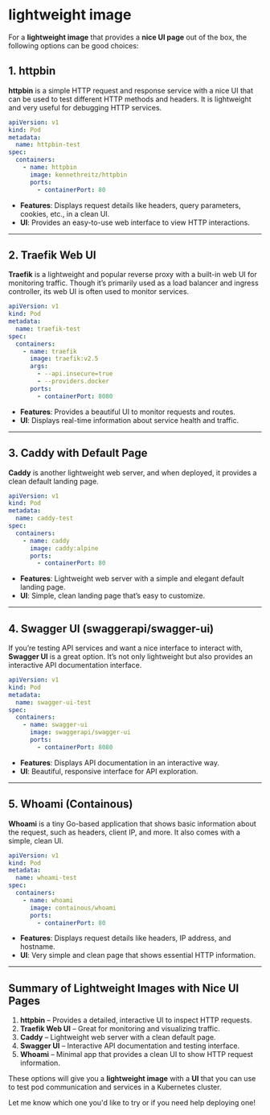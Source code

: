 # lightweight image

For a **lightweight image** that provides a **nice UI page** out of the box, the following options can be good choices:

## 1. **httpbin**

**httpbin** is a simple HTTP request and response service with a nice UI that can be used to test different HTTP methods and headers. It is lightweight and very useful for debugging HTTP services.

```yaml
apiVersion: v1
kind: Pod
metadata:
  name: httpbin-test
spec:
  containers:
    - name: httpbin
      image: kennethreitz/httpbin
      ports:
        - containerPort: 80
```

- **Features**: Displays request details like headers, query parameters, cookies, etc., in a clean UI.
- **UI**: Provides an easy-to-use web interface to view HTTP interactions.

---

## 2. **Traefik Web UI**

**Traefik** is a lightweight and popular reverse proxy with a built-in web UI for monitoring traffic. Though it’s primarily used as a load balancer and ingress controller, its web UI is often used to monitor services.

```yaml
apiVersion: v1
kind: Pod
metadata:
  name: traefik-test
spec:
  containers:
    - name: traefik
      image: traefik:v2.5
      args:
        - --api.insecure=true
        - --providers.docker
      ports:
        - containerPort: 8080
```

- **Features**: Provides a beautiful UI to monitor requests and routes.
- **UI**: Displays real-time information about service health and traffic.

---

## 3. **Caddy with Default Page**

**Caddy** is another lightweight web server, and when deployed, it provides a clean default landing page.

```yaml
apiVersion: v1
kind: Pod
metadata:
  name: caddy-test
spec:
  containers:
    - name: caddy
      image: caddy:alpine
      ports:
        - containerPort: 80
```

- **Features**: Lightweight web server with a simple and elegant default landing page.
- **UI**: Simple, clean landing page that’s easy to customize.

---

## 4. **Swagger UI (swaggerapi/swagger-ui)**

If you’re testing API services and want a nice interface to interact with, **Swagger UI** is a great option. It’s not only lightweight but also provides an interactive API documentation interface.

```yaml
apiVersion: v1
kind: Pod
metadata:
  name: swagger-ui-test
spec:
  containers:
    - name: swagger-ui
      image: swaggerapi/swagger-ui
      ports:
        - containerPort: 8080
```

- **Features**: Displays API documentation in an interactive way.
- **UI**: Beautiful, responsive interface for API exploration.

---

## 5. **Whoami (Containous)**

**Whoami** is a tiny Go-based application that shows basic information about the request, such as headers, client IP, and more. It also comes with a simple, clean UI.

```yaml
apiVersion: v1
kind: Pod
metadata:
  name: whoami-test
spec:
  containers:
    - name: whoami
      image: containous/whoami
      ports:
        - containerPort: 80
```

- **Features**: Displays request details like headers, IP address, and hostname.
- **UI**: Very simple and clean page that shows essential HTTP information.

---

## Summary of Lightweight Images with Nice UI Pages

1. **httpbin** – Provides a detailed, interactive UI to inspect HTTP requests.
2. **Traefik Web UI** – Great for monitoring and visualizing traffic.
3. **Caddy** – Lightweight web server with a clean default page.
4. **Swagger UI** – Interactive API documentation and testing interface.
5. **Whoami** – Minimal app that provides a clean UI to show HTTP request information.

These options will give you a **lightweight image** with a **UI** that you can use to test pod communication and services in a Kubernetes cluster.

Let me know which one you'd like to try or if you need help deploying one!
